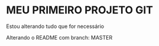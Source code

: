 # MEU PRIMEIRO PROJETO GIT

Estou alterando tudo que for necessário

Alterando o README com branch: MASTER